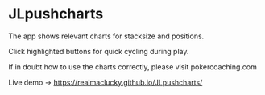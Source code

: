 # JLpushcharts

The app shows relevant charts for stacksize and positions. 

Click highlighted buttons for quick cycling during play.

If in doubt how to use the charts correctly, please visit pokercoaching.com 

Live demo ->  https://realmaclucky.github.io/JLpushcharts/
